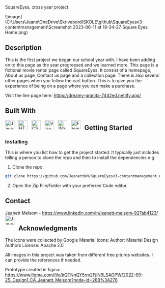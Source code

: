 SquareEyes, cross year project.

![image](C:\Users\Jeane\OneDrive\Skrivebord\SKOLE\github\SquareEyesv3-contentmanagement\Screenshot 2023-06-11 at 19-34-27 Square Eyes Home.png)

## Description

This is the first project we began our school year with. I have been adding on to this page as the year progressed and we learned more. This page is a fictional movie rental page called SquareEyes. It consist of a homepage, About us page, Contact us page and a collection page. There is also several other pages when you follow the cart button. This is to give you the experience of being on a page where you can make a purchase.

Visit the live page here: https://dreamy-granita-7442ed.netlify.app/

## Built With

<img align="left" alt="JavaScript" width="30px" style="padding-right:10px;" src="https://cdn.jsdelivr.net/gh/devicons/devicon/icons/javascript/javascript-original.svg"/>

<img align="left" alt="HTML5" width="30px" style="padding-right:10px;" src="https://cdn.jsdelivr.net/gh/devicons/devicon/icons/html5/html5-plain-wordmark.svg"/>
          
<img align="left" alt="CSS3" width="30px" style="padding-right:10px;" src="https://cdn.jsdelivr.net/gh/devicons/devicon/icons/css3/css3-plain-wordmark.svg"/>

<img align="left" alt="Visual Studio Code" width="30px" style="padding-right:10px;" src="https://cdn.jsdelivr.net/gh/devicons/devicon/icons/vscode/vscode-original-wordmark.svg"/>

<img align="left" alt="Wordpress" width="30px" style="padding-right:10px;" src="https://cdn.jsdelivr.net/gh/devicons/devicon/icons/wordpress/wordpress-original.svg"/>

<img align="left" alt="Figma" width="30px" style="padding-right:10px;" src="https://cdn.jsdelivr.net/gh/devicons/devicon/icons/figma/figma-original.svg"/>

##

## Getting Started

### Installing

This is where you list how to get the project started. It typically just includes telling a person to clone the repo and then to install the dependencies e.g.

1. Clone the repo:

```bash
git clone https://github.com/JeanettKM/SquareEyesv3-contentmanagement.git
```

2. Open the Zip File/Folder with your preferred Code editor.


## Contact

Jeanett Melsom - https://www.linkedin.com/in/jeanett-melsom-927ab4123/ 
            <img align="left" alt="JavaScript" width="30px" style="padding-right:10px;" src="https://cdn.jsdelivr.net/gh/devicons/devicon/icons/linkedin/linkedin-original.svg" />


## Acknowledgments

The icons were collected by Google Material Icons:
Author:
Material Design Authors
License:
Apache 2.0

All images in this project was taken from different free pitures websites.
I can provide the references if needed.

Prototype created in figma: https://www.figma.com/file/kQTNnQY5rm2FjiN9LSAOPW/2022-09-25_Design1_CA_Jeanett_Melsom?node-id=288%3A276
